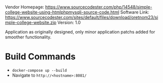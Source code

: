 Vendor Homepage: https://www.sourcecodester.com/php/14548/simple-college-website-using-htmlphpmysqli-source-code.html
Software Link: https://www.sourcecodester.com/sites/default/files/download/oretnom23/simple-college-website.zip
Version: 1.0

Application as originally designed, only minor application patchs added for smoother functionality.

# Build Commands
* `docker-compose up --build`
* Navigate to `http://<hostname>:8081/`
